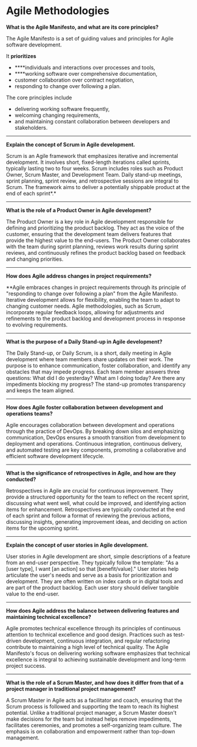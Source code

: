 # Agile Methodologies

**What is the Agile Manifesto, and what are its core principles?**

The Agile Manifesto is a set of guiding values and principles for Agile software development. 

It **prioritizes**

- ****individuals and interactions over processes and tools,
- ****working software over comprehensive documentation,
- customer collaboration over contract negotiation,
- responding to change over following a plan.

The core principles include 

- delivering working software frequently,
- welcoming changing requirements,
- and maintaining constant collaboration between developers and stakeholders.

---

**Explain the concept of Scrum in Agile development.**

Scrum is an Agile framework that emphasizes iterative and incremental development. It involves short, fixed-length iterations called sprints, typically lasting two to four weeks. Scrum includes roles such as Product Owner, Scrum Master, and Development Team. Daily stand-up meetings, sprint planning, sprint review, and retrospective sessions are integral to Scrum. The framework aims to deliver a potentially shippable product at the end of each sprint*.*

---

**What is the role of a Product Owner in Agile development?**

The Product Owner is a key role in Agile development responsible for defining and prioritizing the product backlog. They act as the voice of the customer, ensuring that the development team delivers features that provide the highest value to the end-users. The Product Owner collaborates with the team during sprint planning, reviews work results during sprint reviews, and continuously refines the product backlog based on feedback and changing priorities.

---

**How does Agile address changes in project requirements?**

 **Agile embraces changes in project requirements through its principle of "responding to change over following a plan" from the Agile Manifesto. Iterative development allows for flexibility, enabling the team to adapt to changing customer needs. Agile methodologies, such as Scrum, incorporate regular feedback loops, allowing for adjustments and refinements to the product backlog and development process in response to evolving requirements.

---

**What is the purpose of a Daily Stand-up in Agile development?**

The Daily Stand-up, or Daily Scrum, is a short, daily meeting in Agile development where team members share updates on their work. The purpose is to enhance communication, foster collaboration, and identify any obstacles that may impede progress. Each team member answers three questions: What did I do yesterday? What am I doing today? Are there any impediments blocking my progress? The stand-up promotes transparency and keeps the team aligned.

---

**How does Agile foster collaboration between development and operations teams?**

Agile encourages collaboration between development and operations through the practice of DevOps. By breaking down silos and emphasizing communication, DevOps ensures a smooth transition from development to deployment and operations. Continuous integration, continuous delivery, and automated testing are key components, promoting a collaborative and efficient software development lifecycle.

---

 **What is the significance of retrospectives in Agile, and how are they conducted?**

Retrospectives in Agile are crucial for continuous improvement. They provide a structured opportunity for the team to reflect on the recent sprint, discussing what went well, what could be improved, and identifying action items for enhancement. Retrospectives are typically conducted at the end of each sprint and follow a format of reviewing the previous actions, discussing insights, generating improvement ideas, and deciding on action items for the upcoming sprint.

---

**Explain the concept of user stories in Agile development.**

User stories in Agile development are short, simple descriptions of a feature from an end-user perspective. They typically follow the template: "As a [user type], I want [an action] so that [benefit/value]." User stories help articulate the user's needs and serve as a basis for prioritization and development. They are often written on index cards or in digital tools and are part of the product backlog. Each user story should deliver tangible value to the end-user.

---

**How does Agile address the balance between delivering features and maintaining technical excellence?**

Agile promotes technical excellence through its principles of continuous attention to technical excellence and good design. Practices such as test-driven development, continuous integration, and regular refactoring contribute to maintaining a high level of technical quality. The Agile Manifesto's focus on delivering working software emphasizes that technical excellence is integral to achieving sustainable development and long-term project success.

---

**What is the role of a Scrum Master, and how does it differ from that of a project manager in traditional project management?**

A Scrum Master in Agile acts as a facilitator and coach, ensuring that the Scrum process is followed and supporting the team to reach its highest potential. Unlike a traditional project manager, a Scrum Master doesn't make decisions for the team but instead helps remove impediments, facilitates ceremonies, and promotes a self-organizing team culture. The emphasis is on collaboration and empowerment rather than top-down management.